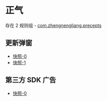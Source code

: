 # 正气

存在 2 规则组 - [com.zhengnengliang.precepts](/src/apps/com.zhengnengliang.precepts.ts)

## 更新弹窗

- [快照-0](https://gkd-kit.songe.li/import/12727650)
- [快照-1](https://gkd-kit.gitee.io/import/12715352)

## 第三方 SDK 广告

- [快照-0](https://gkd-kit.songe.li/import/12727705)
